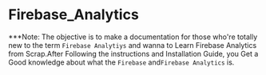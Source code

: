 # Firebase_Analytics

***Note: The objective is to make a documentation for those who're totally new to the term `Firebase Analytiys` and wanna to Learn Firebase Analytics from Scrap.After Following the instructions and Installation Guide, you Get a Good knowledge about what the `Firebase` and`Firebase Analytics` is.


